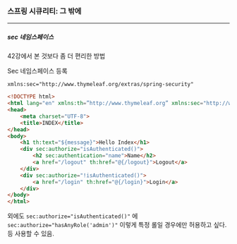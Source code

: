 <h3>스프링 시큐리티: 그 밖에</h3>
<hr/>
<h5>sec 네임스페이스</h5>

42강에서 본 것보다 좀 더 편리한 방법

Sec 네임스페이스 등록

`xmlns:sec="http://www.thymeleaf.org/extras/spring-security"`

```html
<!DOCTYPE html>
<html lang="en" xmlns:th=”http://www.thymeleaf.org” xmlns:sec="http://www.thymeleaf.org/extras/spring-security">
<head>
    <meta charset="UTF-8">
    <title>INDEX</title>
</head>
<body>
    <h1 th:text="${message}">Hello Index</h1>
    <div sec:authorize="isAuthenticated()">
        <h2 sec:authentication="name">Name</h2>
        <a href="/logout" th:href="@{/logout}">Logout</a>
    </div>
    <div sec:authorize="!isAuthenticated()">
        <a href="/login" th:href="@{/login}">Login</a>
    </div>
</body>
</html>
```

외에도 `sec:authorize="isAuthenticated()"` 에 `sec:authorize="hasAnyRole('admin')"` 이렇게 특정 롤일 경우에만 허용하고 싶다. 등 사용할 수 있음.

